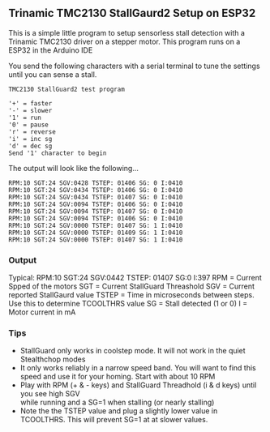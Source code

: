 ## Trinamic TMC2130 StallGaurd2 Setup on ESP32

This is a simple little program to setup sensorless stall detection with a Trinamic TMC2130 driver on a stepper motor. This program runs on a ESP32 in the Arduino IDE

You send the following characters with a serial terminal to tune the settings until you can sense a stall.

```TMC2130 StallGuard2 test program
TMC2130 StallGuard2 test program

'+' = faster
'-' = slower
'1' = run
'0' = pause
'r' = reverse
'i' = inc sg
'd' = dec sg
Send '1' character to begin
```

The output will look like the following...

```RPM:10 SGT:24 SGV:0428 TSTEP: 01407 SG: 0 I:0410 
RPM:10 SGT:24 SGV:0428 TSTEP: 01406 SG: 0 I:0410 
RPM:10 SGT:24 SGV:0434 TSTEP: 01406 SG: 0 I:0410 
RPM:10 SGT:24 SGV:0434 TSTEP: 01407 SG: 0 I:0410 
RPM:10 SGT:24 SGV:0094 TSTEP: 01406 SG: 0 I:0410 
RPM:10 SGT:24 SGV:0094 TSTEP: 01407 SG: 0 I:0410 
RPM:10 SGT:24 SGV:0094 TSTEP: 01406 SG: 0 I:0410 
RPM:10 SGT:24 SGV:0000 TSTEP: 01407 SG: 1 I:0410 
RPM:10 SGT:24 SGV:0000 TSTEP: 01409 SG: 1 I:0410 
RPM:10 SGT:24 SGV:0000 TSTEP: 01407 SG: 1 I:0410
```

 ### Output

 Typical: RPM:10 SGT:24 SGV:0442 TSTEP: 01407 SG:0 I:397
 RPM = Current Spped of the motors
 SGT = Current StallGuard Threashold
 SGV = Current reported StallGaurd value
 TSTEP = Time in microseconds between steps. Use this to determine TCOOLTHRS value
 SG = Stall detected (1 or 0)
 I = Motor current in mA 

### Tips

* StallGuard only works in coolstep mode. It will not work in the quiet Stealthchop modes
* It only works reliably in a narrow speed band. You will want to find this speed and 
use it for your homing. Start with about 10 RPM
* Play with RPM (+ & - keys) and StallGuard Threadhold (i & d keys) until you see high SGV  
while running and a SG=1 when stalling (or nearly stalling)
* Note the the TSTEP value and plug a slightly lower value in TCOOLTHRS. This will prevent SG=1 at at slower values.
